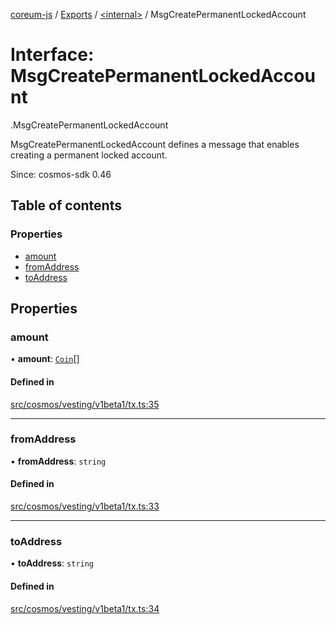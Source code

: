 [coreum-js](../README.md) / [Exports](../modules.md) / [<internal\>](../modules/internal_.md) / MsgCreatePermanentLockedAccount

# Interface: MsgCreatePermanentLockedAccount

[<internal>](../modules/internal_.md).MsgCreatePermanentLockedAccount

MsgCreatePermanentLockedAccount defines a message that enables creating a permanent
locked account.

Since: cosmos-sdk 0.46

## Table of contents

### Properties

- [amount](internal_.MsgCreatePermanentLockedAccount-1.md#amount)
- [fromAddress](internal_.MsgCreatePermanentLockedAccount-1.md#fromaddress)
- [toAddress](internal_.MsgCreatePermanentLockedAccount-1.md#toaddress)

## Properties

### amount

• **amount**: [`Coin`](../modules/internal_.md#coin)[]

#### Defined in

[src/cosmos/vesting/v1beta1/tx.ts:35](https://github.com/PyramydLabs/coreum-js/blob/75debec/src/cosmos/vesting/v1beta1/tx.ts#L35)

___

### fromAddress

• **fromAddress**: `string`

#### Defined in

[src/cosmos/vesting/v1beta1/tx.ts:33](https://github.com/PyramydLabs/coreum-js/blob/75debec/src/cosmos/vesting/v1beta1/tx.ts#L33)

___

### toAddress

• **toAddress**: `string`

#### Defined in

[src/cosmos/vesting/v1beta1/tx.ts:34](https://github.com/PyramydLabs/coreum-js/blob/75debec/src/cosmos/vesting/v1beta1/tx.ts#L34)
